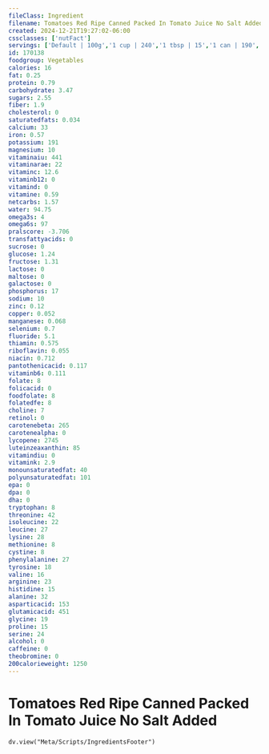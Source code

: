 ```yaml
---
fileClass: Ingredient
filename: Tomatoes Red Ripe Canned Packed In Tomato Juice No Salt Added
created: 2024-12-21T19:27:02-06:00
cssclasses: ['nutFact']
servings: ['Default | 100g','1 cup | 240','1 tbsp | 15','1 can | 190','1 large | 164','1 medium | 111','1 small | 82','1/2 cup | 120']
id: 170138
foodgroup: Vegetables
calories: 16
fat: 0.25
protein: 0.79
carbohydrate: 3.47
sugars: 2.55
fiber: 1.9
cholesterol: 0
saturatedfats: 0.034
calcium: 33
iron: 0.57
potassium: 191
magnesium: 10
vitaminaiu: 441
vitaminarae: 22
vitaminc: 12.6
vitaminb12: 0
vitamind: 0
vitamine: 0.59
netcarbs: 1.57
water: 94.75
omega3s: 4
omega6s: 97
pralscore: -3.706
transfattyacids: 0
sucrose: 0
glucose: 1.24
fructose: 1.31
lactose: 0
maltose: 0
galactose: 0
phosphorus: 17
sodium: 10
zinc: 0.12
copper: 0.052
manganese: 0.068
selenium: 0.7
fluoride: 5.1
thiamin: 0.575
riboflavin: 0.055
niacin: 0.712
pantothenicacid: 0.117
vitaminb6: 0.111
folate: 8
folicacid: 0
foodfolate: 8
folatedfe: 8
choline: 7
retinol: 0
carotenebeta: 265
carotenealpha: 0
lycopene: 2745
luteinzeaxanthin: 85
vitamindiu: 0
vitamink: 2.9
monounsaturatedfat: 40
polyunsaturatedfat: 101
epa: 0
dpa: 0
dha: 0
tryptophan: 8
threonine: 42
isoleucine: 22
leucine: 27
lysine: 28
methionine: 8
cystine: 8
phenylalanine: 27
tyrosine: 18
valine: 16
arginine: 23
histidine: 15
alanine: 32
asparticacid: 153
glutamicacid: 451
glycine: 19
proline: 15
serine: 24
alcohol: 0
caffeine: 0
theobromine: 0
200calorieweight: 1250
---
```


# Tomatoes Red Ripe Canned Packed In Tomato Juice No Salt Added

```dataviewjs
dv.view("Meta/Scripts/IngredientsFooter")
```